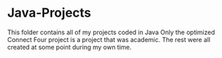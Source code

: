 # Java-Projects
This folder contains all of my projects coded in Java
Only the optimized Connect Four project is a project that was academic. The rest were all created at some point during my own time. 
